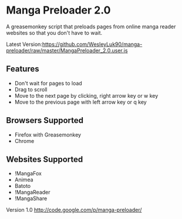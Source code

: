 Manga Preloader 2.0
===============

A greasemonkey script that preloads pages from online manga reader websites so that you don't have to wait. 

Latest Version:https://github.com/WesleyLuk90/manga-preloader/raw/master/MangaPreloader_2.0.user.js


Features
----
  * Don't wait for pages to load
  * Drag to scroll
  * Move to the next page by clicking, right arrow key or w key
  * Move to the previous page with left arrow key or q key

Browsers Supported
----
  * Firefox with Greasemonkey
  * Chrome

Websites Supported
----
  * !MangaFox
  * Animea
  * Batoto
  * !MangaReader
  * !MangaShare

 
Version 1.0 http://code.google.com/p/manga-preloader/